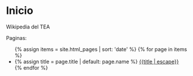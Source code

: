 # Inicio
Wikipedia del TEA
<div class="git-wiki-page-list">
    <span class="page-list-title">Paginas:</span>
    <ul class="page-list">
        {% assign items = site.html_pages | sort: 'date' %} {% for page in items %}
        <li class="page-list-item">
            {% assign title = page.title | default: page.name %}
            <a href="{{ page.url | relative_url }}">{{title | escape}}</a>
        </li>
        {% endfor %}
    </ul>
</div>
